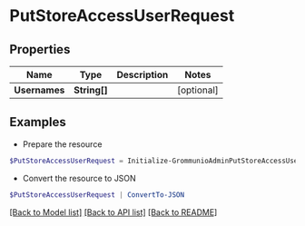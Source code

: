 # PutStoreAccessUserRequest
## Properties

Name | Type | Description | Notes
------------ | ------------- | ------------- | -------------
**Usernames** | **String[]** |  | [optional] 

## Examples

- Prepare the resource
```powershell
$PutStoreAccessUserRequest = Initialize-GrommunioAdminPutStoreAccessUserRequest  -Usernames null
```

- Convert the resource to JSON
```powershell
$PutStoreAccessUserRequest | ConvertTo-JSON
```

[[Back to Model list]](../README.md#documentation-for-models) [[Back to API list]](../README.md#documentation-for-api-endpoints) [[Back to README]](../README.md)

